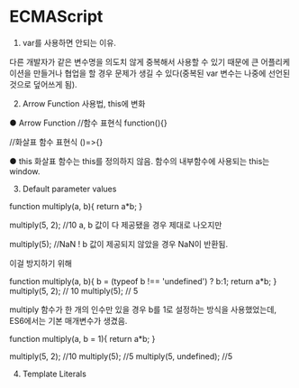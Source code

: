 # ECMAScript

1. var를 사용하면 안되는 이유.

다른 개발자가 같은 변수명을 의도치 않게 중복해서 사용할 수 있기 때문에 큰 어플리케이션을 만들거나 협업을 할 경우 문제가 생길 수 있다(중복된 var 변수는 나중에 선언된 것으로 덮어쓰게 됨).


2. Arrow Function 사용법, this에 변화

● Arrow Function
//함수 표현식
function(){}

//화살표 함수 표현식
()=>{}


● this
화살표 함수는 this를 정의하지 않음.
함수의 내부함수에 사용되는 this는 window.

3. Default parameter values

function multiply(a, b){
    return a*b;
}

multiply(5, 2); //10
a, b 값이 다 제공됐을 경우 제대로 나오지만

multiply(5); //NaN !
b 값이 제공되지 않았을 경우 NaN이 반환됨.

이걸 방지하기 위해

function multiply(a, b){
    b = (typeof b !== 'undefined') ? b:1;
    return a*b;
}
multiply(5, 2); // 10
multiply(5); // 5

multiply 함수가 한 개의 인수만 있을 경우 b를 1로 설정하는 방식을 사용했었는데, ES6에서는 기본 매개변수가 생겼음.

function multiply(a, b = 1){
    return a*b;
}

multiply(5, 2); //10
multiply(5); //5
multiply(5, undefined); //5

4. Template Literals

